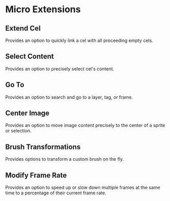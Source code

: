 # Micro Extensions

## Extend Cel

Provides an option to quickly link a cel with all proceeding empty cels.

## Select Content

Provides an option to precisely select cel's content.

## Go To

Provides an option to search and go to a layer, tag, or frame.

## Center Image

Provides an option to move image content precisely to the center of a sprite or selection.

## Brush Transformations

Provides options to transform a custom brush on the fly.

## Modify Frame Rate
Provides an option to speed up or slow down multiple frames at the same time to a percentage of their current frame rate.